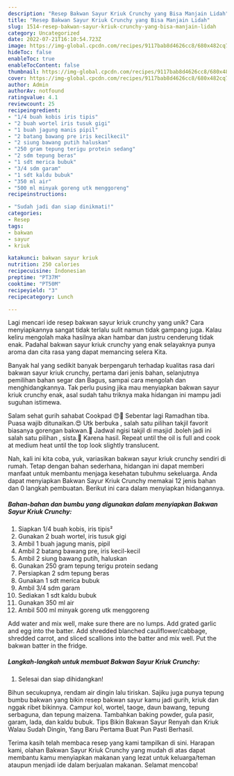 ```yaml
---
description: "Resep Bakwan Sayur Kriuk Crunchy yang Bisa Manjain Lidah"
title: "Resep Bakwan Sayur Kriuk Crunchy yang Bisa Manjain Lidah"
slug: 1514-resep-bakwan-sayur-kriuk-crunchy-yang-bisa-manjain-lidah
category: Uncategorized
date: 2022-07-21T16:10:54.723Z
image: https://img-global.cpcdn.com/recipes/9117bab8d4626cc8/680x482cq70/bakwan-sayur-kriuk-crunchy-foto-resep-utama.jpg
hideToc: false
enableToc: true
enableTocContent: false
thumbnail: https://img-global.cpcdn.com/recipes/9117bab8d4626cc8/680x482cq70/bakwan-sayur-kriuk-crunchy-foto-resep-utama.jpg
cover: https://img-global.cpcdn.com/recipes/9117bab8d4626cc8/680x482cq70/bakwan-sayur-kriuk-crunchy-foto-resep-utama.jpg
author: Admin
authorAv: notfound
ratingvalue: 4.1
reviewcount: 25
recipeingredient:
- "1/4 buah kobis iris tipis"
- "2 buah wortel iris tusuk gigi"
- "1 buah jagung manis pipil"
- "2 batang bawang pre iris kecilkecil"
- "2 siung bawang putih haluskan"
- "250 gram tepung terigu protein sedang"
- "2 sdm tepung beras"
- "1 sdt merica bubuk"
- "3/4 sdm garam"
- "1 sdt kaldu bubuk"
- "350 ml air"
- "500 ml minyak goreng utk menggoreng"
recipeinstructions:

- "Sudah jadi dan siap dinikmati!"
categories:
- Resep
tags:
- bakwan
- sayur
- kriuk

katakunci: bakwan sayur kriuk 
nutrition: 250 calories
recipecuisine: Indonesian
preptime: "PT37M"
cooktime: "PT50M"
recipeyield: "3"
recipecategory: Lunch

---
```





Lagi mencari ide resep bakwan sayur kriuk crunchy yang unik? Cara menyiapkannya sangat tidak terlalu sulit namun tidak gampang juga. Kalau keliru mengolah maka hasilnya akan hambar dan justru cenderung tidak enak. Padahal bakwan sayur kriuk crunchy yang enak selayaknya punya aroma dan cita rasa yang dapat memancing selera Kita.





Banyak hal yang sedikit banyak berpengaruh terhadap kualitas rasa dari bakwan sayur kriuk crunchy, pertama dari jenis bahan, selanjutnya pemilihan bahan segar dan Bagus, sampai cara mengolah dan menghidangkannya. Tak perlu pusing jika mau menyiapkan bakwan sayur kriuk crunchy enak,      asal sudah tahu triknya maka hidangan ini mampu jadi suguhan istimewa.














Salam sehat gurih sahabat Cookpad 😍🙏 Sebentar lagi Ramadhan tiba. Puasa wajib ditunaikan.😍 Utk berbuka , salah satu pilihan takjil favorit biasanya gorengan bakwan.🍢 Jadwal ngisi takjil di masjid .boleh jadi ini salah satu pilihan , sista.🤩 Karena hasil. Repeat until the oil is full and cook at medium heat until the top look slightly translucent.






Nah, kali ini kita coba, yuk, variasikan bakwan sayur kriuk crunchy sendiri di rumah. Tetap dengan bahan sederhana, hidangan ini dapat memberi manfaat untuk membantu menjaga kesehatan tubuhmu sekeluarga. Anda dapat menyiapkan Bakwan Sayur Kriuk Crunchy memakai 12 jenis bahan dan 0 langkah pembuatan. Berikut ini cara dalam menyiapkan hidangannya.

<!--inarticleads1-->

##### Bahan-bahan dan bumbu yang digunakan dalam menyiapkan Bakwan Sayur Kriuk Crunchy:

1. Siapkan 1/4 buah kobis, iris tipis²
1. Gunakan 2 buah wortel, iris tusuk gigi
1. Ambil 1 buah jagung manis, pipil
1. Ambil 2 batang bawang pre, iris kecil-kecil
1. Ambil 2 siung bawang putih, haluskan
1. Gunakan 250 gram tepung terigu protein sedang
1. Persiapkan 2 sdm tepung beras
1. Gunakan 1 sdt merica bubuk
1. Ambil 3/4 sdm garam
1. Sediakan 1 sdt kaldu bubuk
1. Gunakan 350 ml air
1. Ambil 500 ml minyak goreng utk menggoreng


Add water and mix well, make sure there are no lumps. Add grated garlic and egg into the batter. Add shredded blanched cauliflower/cabbage, shredded carrot, and sliced scallions into the batter and mix well. Put the bakwan batter in the fridge. 

<!--inarticleads2-->

##### Langkah-langkah untuk membuat Bakwan Sayur Kriuk Crunchy:


1. Selesai dan siap dihidangkan!

Bihun secukupnya, rendam air dingin lalu tiriskan. Sajiku juga punya tepung bumbu bakwan yang bikin resep bakwan sayur kamu jadi gurih, kriuk dan nggak ribet bikinnya. Campur kol, wortel, taoge, daun bawang, tepung serbaguna, dan tepung maizena. Tambahkan baking powder, gula pasir, garam, lada, dan kaldu bubuk. Tips Bikin Bakwan Sayur Renyah dan Kriuk Walau Sudah Dingin, Yang Baru Pertama Buat Pun Pasti Berhasil. 

Terima kasih telah membaca resep yang kami tampilkan di sini. Harapan kami, olahan Bakwan Sayur Kriuk Crunchy yang mudah di atas dapat membantu kamu menyiapkan makanan yang lezat untuk keluarga/teman ataupun menjadi ide dalam berjualan makanan. Selamat mencoba!
